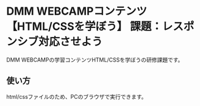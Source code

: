 # DMM WEBCAMPコンテンツ【HTML/CSSを学ぼう】 課題：レスポンシブ対応させよう
DMM WEBCAMPの学習コンテンツHTML/CSSを学ぼうの研修課題です。
## 使い方
html/cssファイルのため、PCのブラウザで実行できます。
